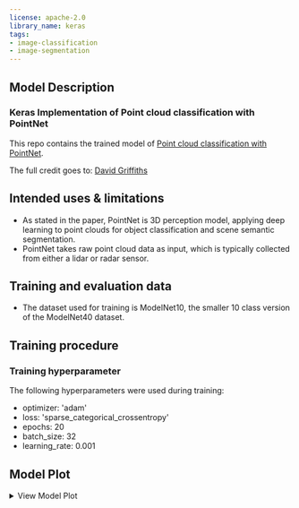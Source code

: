 ```yaml
---
license: apache-2.0
library_name: keras
tags:
- image-classification
- image-segmentation
---
```


## Model Description
### Keras Implementation of Point cloud classification with PointNet

This repo contains the trained model of [Point cloud classification with PointNet](https://keras.io/examples/vision/pointnet/).

The full credit goes to: [David Griffiths](https://dgriffiths3.github.io/)

## Intended uses & limitations
- As stated in the paper, PointNet is 3D perception model, applying deep learning to point clouds for object classification and scene semantic segmentation. 
- PointNet takes raw point cloud data as input, which is typically collected from either a lidar or radar sensor.

## Training and evaluation data
- The dataset used for training is ModelNet10, the smaller 10 class version of the ModelNet40 dataset.

## Training procedure
### Training hyperparameter 
The following hyperparameters were used during training:
- optimizer: 'adam'
- loss: 'sparse_categorical_crossentropy'
- epochs: 20
- batch_size: 32
- learning_rate: 0.001

## Model Plot

<details>
<summary>View Model Plot</summary>

![Model Image](./model.png)

</details>